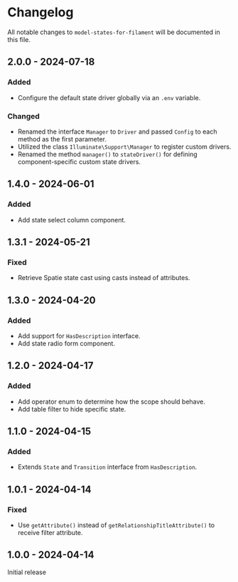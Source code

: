 # Changelog

All notable changes to `model-states-for-filament` will be documented in this file.

## 2.0.0 - 2024-07-18

### Added

- Configure the default state driver globally via an `.env` variable.

### Changed

- Renamed the interface `Manager` to `Driver` and passed `Config` to each method as the first parameter.
- Utilized the class `Illuminate\Support\Manager` to register custom drivers.
- Renamed the method `manager()` to `stateDriver()` for defining component-specific custom state drivers.

## 1.4.0 - 2024-06-01

### Added

- Add state select column component.

## 1.3.1 - 2024-05-21

### Fixed

- Retrieve Spatie state cast using casts instead of attributes.

## 1.3.0 - 2024-04-20

### Added

- Add support for `HasDescription` interface.
- Add state radio form component.

## 1.2.0 - 2024-04-17

### Added

- Add operator enum to determine how the scope should behave.
- Add table filter to hide specific state.

## 1.1.0 - 2024-04-15

### Added

- Extends `State` and `Transition` interface from `HasDescription`.

## 1.0.1 - 2024-04-14

### Fixed

- Use `getAttribute()` instead of `getRelationshipTitleAttribute()` to receive filter attribute.

## 1.0.0 - 2024-04-14

Initial release
